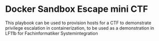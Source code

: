 # Docker Sandbox Escape mini CTF

This playbook can be used to provision hosts for a CTF to demonstrate privilege escalation in
containerization, to be used as a demonstration in LF11b for Fachinformatiker Systemintegration
